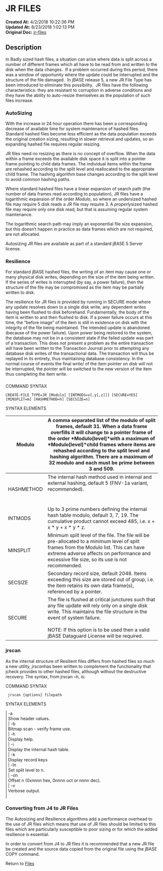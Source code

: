 # JR FILES

**Created At:** 4/2/2018 10:22:36 PM  
**Updated At:** 8/23/2018 1:02:13 PM  
**Original Doc:** [jr-files](https://docs.jbase.com/42462-distributed-files/jr-files)  


## Description 

In Badly sized hash files, a situation can arise where data is split across a number of different frames which all have to be read from and written to the disk when the data changes.  If a problem occurred during this period, there was a window of opportunity where the update could be interrupted and the structure of the file damaged.  In jBASE release 5, a new JR File Type has been introduced to eliminate this possibility.  JR files have the following characteristics: they are resistant to corruption in adverse conditions and they have the ability to auto-resize themselves as the population of such files increase.

### 


### AutoSizing

With the increase in 24 hour operation there has been a corresponding decrease of available time for system maintenance of hashed files. Standard hashed files become less efficient as the data population exceeds the original creation sizing, resulting in slower retrieval and updates, so an expanding hashed file requires regular resizing.

JR files need no resizing as there is no concept of overflow. When the data within a frame exceeds the available disk space it is split into a pointer frame pointing to child data frames. The individual items within the frame are rehashed according to the split level and reallocated to the appropriate child frame. The hashing algorithm base changes according to the split level to avoid common hashing paths.

Where standard hashed files have a linear expansion of search path (the number of data frames read according to population), JR files have a logarithmic expansion of the order *Modulo*, so where an undersized hashed file may require 5 disk reads a JR file may require 3. A *properly*sized hashed file may require only one disk read, but that is assuming regular system maintenance.

The logarithmic search path may imply an exponential file size expansion, but this doesn’t happen in practice as data frames which are not required, are not allocated.

Autosizing JR files are available as part of a standard jBASE 5 Server license.

### 


### Resilience

For standard jBASE hashed files, the writing of an item may cause one or many physical disk writes, depending on the size of the item being written. If the series of writes is interrupted (by say, a power failure), then the structure of the file may be compromised as the item may be partially written to disk.

The resilience for JR files is provided by running in SECURE mode where any update resolves down to a single disk write, any dependent writes having been flushed to disk beforehand. Fundamentally, the body of the item is written to and then flushed to disk. If a power failure occurs at this time, the “before image” of the item is still in existence on disk with the integrity of the file being maintained. The intended update is abandoned (because of the power failure). Upon power being restored to the system, the database may not be in a consistent state if the failed update was part of a transaction. This does not present a problem as the entire transaction will have been written to the Transaction Journal prior to attempting any database disk writes of the transactional data. The transaction will thus be replayed in its entirety, thus maintaining database consistency. In the normal course of events the final write/ of the item pointer on disk will not be interrupted, the pointer will be switched to the new version of the item thus completing the item write.

### 


COMMAND SYNTAX

```
CREATE-FILE TYPE=JR [Modulo] [INTMODS=x[,y[,z]]] [SECURE=YES] [MINSPLIT=m] [HASHMETHOD=h] [SECSIZE=n]
```



SYNTAX ELEMENTS




| Modulo<br> | A comma separated list of the modulo of split frames, default 31. When a data frame overfills it will change to a pointer frame of the order *Modulo[level]*with a maximum of *Modulo[level]*child frames where items are rehashed according to the split level and hashing algorithm. There are a maximum of 32 modulo and each must be prime between 3 and 509.<br> |
| --- | --- |
| HASHMETHOD<br> | The internal hash method used in internal and external hashing, default 5 (FNV-1a variant, recommended).<br><br><br> |
| INTMODS<br> | Up to 3 prime numbers defining the internal hash table modulo, default 3, 7, 19. The cumulative product cannot exceed 485, i.e. x + x \* y + x \* y \* z.<br> |
| MINSPLIT<br> | Minimum split level of the file. The file will be pre-allocated to a minimum level of split frames from the Modulo list. This can have extreme adverse affects on performance and excessive file size, so its use is not recommended.<br> |
| SECSIZE<br> | Secondary record size, default 2048. Items exceeding this size are stored out of group, i.e. the item retains its own data frame(s), referenced by a pointer.<br> |
| SECURE<br> | The file is flushed at critical junctures such that any file update will rely only on a single disk write. This maintains the file structure in the event of system failure.<br><br>NOTE: If this option is to be used then a valid jBASE Dataguard License will be required.<br> |




### **jrscan**

As the internal structure of Resilient files differs from hashed files so much a new utility, *jrscan*has been written to complement the functionality that jcheck provides to other hashed files, although without the destructive recovery. The syntax, from jrscan –h, is:



COMMAND SYNTAX

```
 jrscan {options} filepath
```



SYNTAX ELEMENTS


| -a<br> | Show header values.<br> |
| -b<br> | Bitmap scan - verify frame use.<br> |
| -h<br> | Display help.<br> |
| -i<br> | Display the internal hash table.<br> |
| -k<br> | Display record keys<br> |
| -ln<br> | Set split level to n.<br> |
| -on<br> | Offset n (0xnnnn hex, 0nnnn oct or nnnn dec).<br> |
| -v<br> | Verbose output.<br> |




### Converting from J4 to JR Files

The Autosizing and Resilience algorithms add a performance overhead to the use of JR files which means that use of JR files should be limited to this files which are particularly susceptible to poor sizing or for which the added resilience is essential.

In order to convert from J4 to JR files it is recommended that a new JR file be created and the source data copied from the original file using the jBASE COPY command.



Return to [Files](./../jbase-files)
